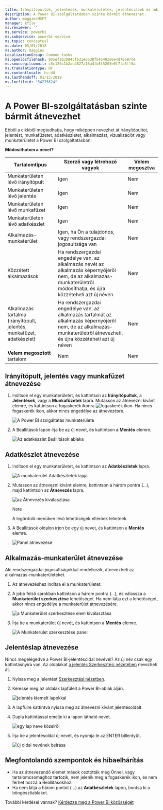 ```yaml
---
title: Irányítópultok, jelentések, munkaterületek, jelentéslapok és adatkészletek átnevezése
description: A Power BI-szolgáltatásban szinte bármit átnevezhet.
author: maggiesMSFT
manager: kfile
ms.reviewer: ''
ms.service: powerbi
ms.subservice: powerbi-service
ms.topic: conceptual
ms.date: 03/01/2018
ms.author: maggies
LocalizationGroup: Common tasks
ms.openlocfilehash: 905ef263084cf531e6b38fb4640286e4d78697ce
ms.sourcegitcommit: c8c126c1b2ab4527a16a4fb8f5208e0f7fa5ff5a
ms.translationtype: HT
ms.contentlocale: hu-HU
ms.lasthandoff: 01/15/2019
ms.locfileid: "54275624"
---
```

# <a name="rename-almost-anything-in-power-bi-service"></a>A Power BI-szolgáltatásban szinte bármit átnevezhet
Ebből a cikkből megtudhatja, hogy miképpen nevezhet át irányítópultot, jelentést, munkafüzetet, adatkészletet, alkalmazást, vizualizációt vagy munkaterületet a Power BI szolgáltatásban.

**Módosíthatom a nevet?**

| Tartalomtípus | Szerző vagy létrehozó vagyok | Velem megosztva |
| --- | --- | --- |
| Munkaterületen lévő irányítópult |Igen |Nem |
| Munkaterületen lévő jelentés |Igen |Nem |
| Munkaterületen lévő munkafüzet |Igen |Nem |
| Munkaterületen lévő adatkészlet |Igen |Nem |
| Alkalmazás-munkaterület |Igen, ha Ön a tulajdonos, vagy rendszergazdai jogosultsága van |Nem |
| Közzétett alkalmazások |Ha rendszergazdai engedélye van, az alkalmazás nevét az alkalmazás képernyőjéről nem, de az alkalmazás-munkaterületről módosíthatja, és újra közzéteheti azt új néven |Nem |
| Alkalmazás tartalma (irányítópult, jelentés, munkafüzet, adatkészlet) |Ha rendszergazdai engedélye van, az alkalmazás tartalmát az alkalmazás képernyőjéről nem, de az alkalmazás-munkaterületről átnevezheti, és újra közzéteheti azt új néven |Nem |
| **Velem megosztott** tartalom |Nem |Nem |

## <a name="rename-a-dashboard-report-or-workbook"></a>Irányítópult, jelentés vagy munkafüzet átnevezése
1. Indítson el egy munkaterületet, és kattintson az **Irányítópultok**, a **Jelentések**, vagy a **Munkafüzetek** lapra. Mutasson az átnevezni kívánt elemre, és kattintson a fogaskerék ikonra ![fogaskerék ikon](media/service-rename/powerbi-cog-icon.png). Ha nincs fogaskerék ikon, akkor nincs engedélye az átnevezésre.
   
   ![A Power BI szolgáltatás munkaterülete](media/service-rename/power-bi-workspace-dashboards.png)
2. A Beállítások lapon írja be az új nevet, és kattintson a **Mentés** elemre.
   
   ![Az adatkészlet Beállítások ablaka](media/service-rename/power-bi-rename-dashboard2.png)

## <a name="rename-a-dataset"></a>Adatkészlet átnevezése
1. Indítson el egy munkaterületet, és kattintson az **Adatkészletek** lapra.
   
   ![A munkaterület Adatkészletek lapja](media/service-rename/power-bi-ellipses.png)
2. Mutasson az átnevezni kívánt elemre, kattintson a három pontra (...), majd kattintson az **Átnevezés** lapra.  
   
      ![az Átnevezés kiválasztása](media/service-rename/power-bi-rename-datasets.png)
   
   > [!NOTE]
   > A legördülő menüben lévő lehetőségek eltérőek lehetnek.
   > 
   > 
3. A Beállítások oldalon írjon be egy új nevet, és kattintson a **Mentés** elemre.
   
     ![Panel átnevezése](media/service-rename/power-bi-rename.png)

## <a name="rename-an-app-workspace"></a>Alkalmazás-munkaterület átnevezése
Aki rendszergazdai jogosultságokkal rendelkezik, átnevezheti az alkalmazás-munkaterületeket.

1. Az átnevezéshez indítsa el a munkaterületet.
2. A jobb felső sarokban kattintson a három pontra (...), és válassza a **Munkaterület szerkesztése** lehetőséget. Ha nem látja ezt a lehetőséget, akkor nincs engedélye a munkaterület átnevezésére. 
   
    ![a Munkaterület szerkesztése elem kiválasztása](media/service-rename/power-bi-edit-workspace.png)
3. Írja be a munkaterület új nevét, és kattintson a **Mentés** elemre.
   
   ![A Munkaterület szerkesztése panel](media/service-rename/power-bi-workspace-rename.png)

## <a name="rename-a-page-in-a-report"></a>Jelentéslap átnevezése
Nincs megelégedve a Power BI-jelentésoldal nevével?  Az új név csak egy kattintásnyira van. Az oldalakat [a jelentés Szerkesztési nézetében](service-interact-with-a-report-in-editing-view.md) nevezheti át.

1. Nyissa meg a jelentést [Szerkesztési nézetben](consumer/end-user-reading-view.md).
2. Keresse meg az oldalak lapfüleit a Power BI-ablak alján.
   
    ![jelentés kiemelt lapokkal](media/service-rename/report-page-tabs-new.png)
3. A lapfülre kattintva nyissa meg az átnevezni kívánt jelentésoldalt.
4. Dupla kattintással emelje ki a lapon látható nevet.  
   
    ![egy lap neve közelről](media/service-rename/hilite-tab.png)
5. Írja be a jelentésoldal új nevét, és nyomja le az ENTER billentyűt.
   
    ![új oldal nevének beírása](media/service-rename/new-name.png)

## <a name="considerations-and-troubleshooting"></a>Megfontolandó szempontok és hibaelhárítás
* Ha az átnevezendő elemet mások osztották meg Önnel, vagy tartalomcsomaghoz tartozik, nem jelenik meg a fogaskerék ikon, és nem férhet hozzá a Beállításokhoz.
* Ha nem látja a három pontot (...) az **Adatkészletek** lapon, bontsa ki a böngészőablakot.

További kérdései vannak? [Kérdezze meg a Power BI közösségét](http://community.powerbi.com/)


